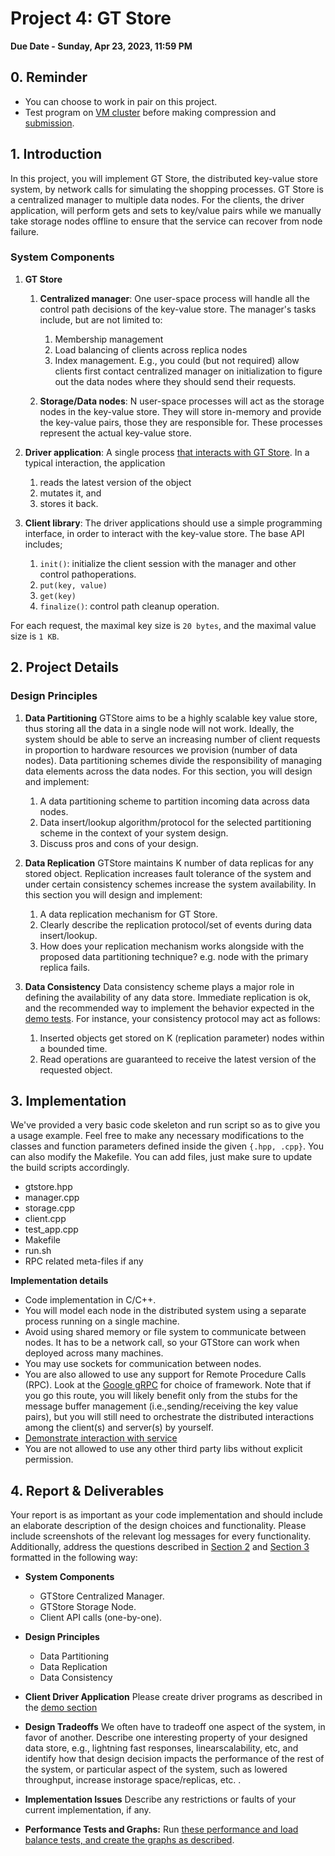 # Project 4: GT Store

**Due Date - Sunday, Apr 23, 2023, 11:59 PM**

## 0. Reminder

- You can choose to work in pair on this project.
- Test program on [VM cluster](https://github.gatech.edu/CS6210-Spring23/Project1/blob/main/doc/vm_userguide.md) before making compression and [submission](./project_4_submission.md).

## 1. Introduction

In this project, you will implement GT Store, the distributed key-value store system,
by network calls for simulating the shopping processes.
GT Store is a centralized manager to multiple data nodes.
For the clients, the driver application, will perform gets and sets to key/value pairs while we manually take storage nodes offline to ensure that the service can recover from node failure.

### System Components

1. **GT Store**
   1. **Centralized manager**: One user-space process will handle all the control path decisions of the key-value store. The manager's tasks include, but are not limited to:
      1. Membership management
      2. Load balancing of clients across replica nodes
      3. Index management. E.g., you could (but not required) allow clients first contact centralized manager on initialization to figure out the data nodes where they should send their requests.

   2. **Storage/Data nodes**: N user-space processes will act as the storage nodes in the key-value store.
They will store in-memory and provide the key-value pairs, those they are responsible for.
These processes represent the actual key-value store.

2. **Driver application**: A single process [that interacts with GT Store](./project_4_demo_and_report.md).
In a typical interaction, the application
	1. reads the latest version of the object
	2. mutates it, and
	3. stores it back.

3. **Client library**: The driver applications should use a simple programming interface, in order to interact with the key-value store. The base API includes;
   1. `init()`: initialize the client session with the manager and other control pathoperations.
   2. `put(key, value)`
   3. `get(key)`
   4. `finalize()`: control path cleanup operation.

For each request, the maximal key size is `20 bytes`, and the maximal value size is `1 KB`.

## 2. Project Details

### Design Principles

1. **Data Partitioning**
   GTStore aims to be a highly scalable key value store, thus storing all the data in a single node will not work. Ideally, the system should be able to serve an increasing number of client requests in proportion to
hardware resources we provision (number of data nodes).
Data partitioning schemes divide the responsibility of managing data elements across the data nodes.
For this section, you will design and implement:
   1. A data partitioning scheme to partition incoming data across data nodes.
   2. Data insert/lookup algorithm/protocol for the selected partitioning scheme in the context of your system design.
   3. Discuss pros and cons of your design.

2. **Data Replication**
   GTStore maintains K number of data replicas for any stored object.
Replication increases fault tolerance of the system and under certain consistency schemes increase the system availability.
In this section you will design and implement:
	1. A data replication mechanism for GT Store.
	2. Clearly describe the replication protocol/set of events during data insert/lookup.
	3. How does your replication mechanism works alongside with the proposed data partitioning technique? e.g. node with the primary replica fails.

3. **Data Consistency**
   Data consistency scheme plays a major role in defining the availability of any data store.
Immediate replication is ok, and the recommended way to implement the behavior expected in the [demo tests](./project_4_demo_and_report.md).
For instance, your consistency protocol may act as follows:
   1. Inserted objects get stored on K (replication parameter) nodes within a bounded time.
   2. Read operations are guaranteed to receive the latest version of the requested object.

## 3. Implementation

We've provided a very basic code skeleton and run script so as to give you a usage example.
Feel free to make any necessary modifications to the classes and function parameters defined inside the given `{.hpp, .cpp}`. You can also modify the Makefile. You can add files, just make sure to update the build scripts accordingly.
* gtstore.hpp
* manager.cpp
* storage.cpp
* client.cpp
* test_app.cpp
* Makefile
* run.sh
* RPC related meta-files if any

**Implementation details**

* Code implementation in C/C++.
* You will model each node in the distributed system using a separate process running on a single machine.
* Avoid using shared memory or file system to communicate between nodes. It has to be a network call, so your GTStore can work when deployed across many machines.
* You may use sockets for communication between nodes.
* You are also allowed to use any support for Remote Procedure Calls (RPC). Look at the [Google gRPC](https://grpc.io/docs/tutorials/basic/c.html) for choice of framework.
Note that if you go this route, you will likely benefit only from the stubs for the message buffer management (i.e.,sending/receiving the key value pairs), but you will still need to orchestrate the distributed interactions among the client(s) and server(s) by yourself.
* [Demonstrate interaction with service](./project_4_demo_and_report.md)
* You are not allowed to use any other third party libs without explicit permission.


## 4. Report & Deliverables

Your report is as important as your code implementation and should include an elaborate description
of the design choices and functionality. Please include screenshots of the relevant log messages
for every functionality.
Additionally, address the questions described in [Section 2](#2-project-details) and [Section 3](#3-implementation) formatted in the following way:

* **System Components**
  * GTStore Centralized Manager.
  * GTStore Storage Node.
  * Client API calls (one-by-one).

* **Design Principles**
  * Data Partitioning
  * Data Replication
  * Data Consistency

* **Client Driver Application**
  Please create driver programs as described in the [demo section](./project_4_demo_and_report.md)

* **Design Tradeoffs**
  We often have to tradeoff one aspect of the system, in favor of another.
Describe one interesting property of your designed data store, e.g., lightning fast responses, linearscalability, etc, and identify how that design decision impacts the performance of the rest of the system, or particular aspect of the system, such as lowered throughput, increase instorage space/replicas, etc. .

* **Implementation Issues**
  Describe any restrictions or faults of your current implementation, if any.

* **Performance Tests and Graphs:** Run [these performance and load balance tests, and create the graphs as described](./project_4_demo_and_report.md#performance-tests-report).

